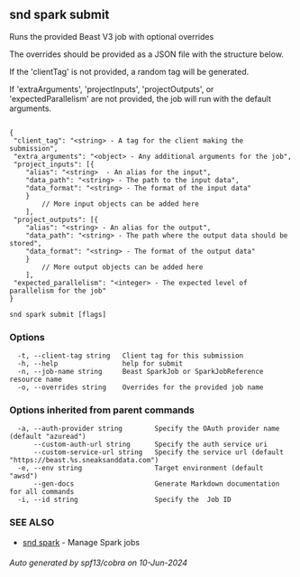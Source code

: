 ## snd spark submit

Runs the provided Beast V3 job with optional overrides

The overrides should be provided as a JSON file with the structure below.

If the 'clientTag' is not provided, a random tag will be generated.

If 'extraArguments', 'projectInputs', 'projectOutputs', or 'expectedParallelism' are not provided, the job will run with the default arguments.

<pre><code>
{
 "client_tag": "&lt;string&gt; - A tag for the client making the submission",
 "extra_arguments": "&lt;object&gt; - Any additional arguments for the job",
 "project_inputs": [{
	"alias": "&lt;string&gt;  - An alias for the input",
	"data_path": "&lt;string&gt; - The path to the input data",
	"data_format": "&lt;string&gt; - The format of the input data"
	}
		// More input objects can be added here
	],
 "project_outputs": [{
	"alias": "&lt;string&gt; - An alias for the output",
	"data_path": "&lt;string&gt; - The path where the output data should be stored",
	"data_format": "&lt;string&gt; - The format of the output data"
	}
		// More output objects can be added here
	],
 "expected_parallelism": "&lt;integer&gt; - The expected level of parallelism for the job"
}
</code></pre>


```
snd spark submit [flags]
```

### Options

```
  -t, --client-tag string   Client tag for this submission
  -h, --help                help for submit
  -n, --job-name string     Beast SparkJob or SparkJobReference resource name
  -o, --overrides string    Overrides for the provided job name
```

### Options inherited from parent commands

```
  -a, --auth-provider string        Specify the OAuth provider name (default "azuread")
      --custom-auth-url string      Specify the auth service uri
      --custom-service-url string   Specify the service url (default "https://beast.%s.sneaksanddata.com")
  -e, --env string                  Target environment (default "awsd")
      --gen-docs                    Generate Markdown documentation for all commands
  -i, --id string                   Specify the  Job ID
```

### SEE ALSO

* [snd spark](snd_spark.md)	 - Manage Spark jobs

###### Auto generated by spf13/cobra on 10-Jun-2024
